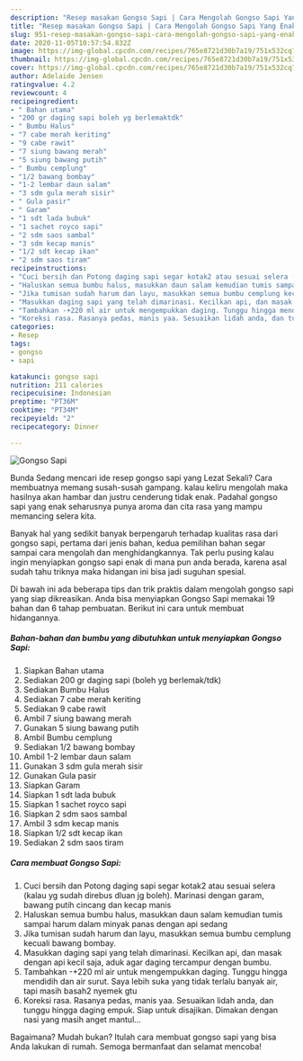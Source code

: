 ```yaml
---
description: "Resep masakan Gongso Sapi | Cara Mengolah Gongso Sapi Yang Enak Banget"
title: "Resep masakan Gongso Sapi | Cara Mengolah Gongso Sapi Yang Enak Banget"
slug: 951-resep-masakan-gongso-sapi-cara-mengolah-gongso-sapi-yang-enak-banget
date: 2020-11-05T10:57:54.832Z
image: https://img-global.cpcdn.com/recipes/765e8721d30b7a19/751x532cq70/gongso-sapi-foto-resep-utama.jpg
thumbnail: https://img-global.cpcdn.com/recipes/765e8721d30b7a19/751x532cq70/gongso-sapi-foto-resep-utama.jpg
cover: https://img-global.cpcdn.com/recipes/765e8721d30b7a19/751x532cq70/gongso-sapi-foto-resep-utama.jpg
author: Adelaide Jensen
ratingvalue: 4.2
reviewcount: 4
recipeingredient:
- " Bahan utama"
- "200 gr daging sapi boleh yg berlemaktdk"
- " Bumbu Halus"
- "7 cabe merah keriting"
- "9 cabe rawit"
- "7 siung bawang merah"
- "5 siung bawang putih"
- " Bumbu cemplung"
- "1/2 bawang bombay"
- "1-2 lembar daun salam"
- "3 sdm gula merah sisir"
- " Gula pasir"
- " Garam"
- "1 sdt lada bubuk"
- "1 sachet royco sapi"
- "2 sdm saos sambal"
- "3 sdm kecap manis"
- "1/2 sdt kecap ikan"
- "2 sdm saos tiram"
recipeinstructions:
- "Cuci bersih dan Potong daging sapi segar kotak2 atau sesuai selera (kalau yg sudah direbus dluan jg boleh). Marinasi dengan garam, bawang putih cincang dan kecap manis"
- "Haluskan semua bumbu halus, masukkan daun salam kemudian tumis sampai harum dalam minyak panas dengan api sedang"
- "Jika tumisan sudah harum dan layu, masukkan semua bumbu cemplung kecuali bawang bombay."
- "Masukkan daging sapi yang telah dimarinasi. Kecilkan api, dan masak dengan api kecil saja, aduk agar daging tercampur dengan bumbu."
- "Tambahkan -+220 ml air untuk mengempukkan daging. Tunggu hingga mendidih dan air surut. Saya lebih suka yang tidak terlalu banyak air, tapi masih basah2 nyemek gtu"
- "Koreksi rasa. Rasanya pedas, manis yaa. Sesuaikan lidah anda, dan tunggu hingga daging empuk. Siap untuk disajikan. Dimakan dengan nasi yang masih anget mantul..."
categories:
- Resep
tags:
- gongso
- sapi

katakunci: gongso sapi 
nutrition: 211 calories
recipecuisine: Indonesian
preptime: "PT36M"
cooktime: "PT34M"
recipeyield: "2"
recipecategory: Dinner

---
```



![Gongso Sapi](https://img-global.cpcdn.com/recipes/765e8721d30b7a19/751x532cq70/gongso-sapi-foto-resep-utama.jpg)

Bunda Sedang mencari ide resep gongso sapi yang Lezat Sekali? Cara membuatnya memang susah-susah gampang. kalau keliru mengolah maka hasilnya akan hambar dan justru cenderung tidak enak. Padahal gongso sapi yang enak seharusnya punya aroma dan cita rasa yang mampu memancing selera kita.



Banyak hal yang sedikit banyak berpengaruh terhadap kualitas rasa dari gongso sapi, pertama dari jenis bahan, kedua pemilihan bahan segar sampai cara mengolah dan menghidangkannya. Tak perlu pusing kalau ingin menyiapkan gongso sapi enak di mana pun anda berada, karena asal sudah tahu triknya maka hidangan ini bisa jadi suguhan spesial.


Di bawah ini ada beberapa tips dan trik praktis dalam mengolah gongso sapi yang siap dikreasikan. Anda bisa menyiapkan Gongso Sapi memakai 19 bahan dan 6 tahap pembuatan. Berikut ini cara untuk membuat hidangannya.

<!--inarticleads1-->

##### Bahan-bahan dan bumbu yang dibutuhkan untuk menyiapkan Gongso Sapi:

1. Siapkan  Bahan utama
1. Sediakan 200 gr daging sapi (boleh yg berlemak/tdk)
1. Sediakan  Bumbu Halus
1. Sediakan 7 cabe merah keriting
1. Sediakan 9 cabe rawit
1. Ambil 7 siung bawang merah
1. Gunakan 5 siung bawang putih
1. Ambil  Bumbu cemplung
1. Sediakan 1/2 bawang bombay
1. Ambil 1-2 lembar daun salam
1. Gunakan 3 sdm gula merah sisir
1. Gunakan  Gula pasir
1. Siapkan  Garam
1. Siapkan 1 sdt lada bubuk
1. Siapkan 1 sachet royco sapi
1. Siapkan 2 sdm saos sambal
1. Ambil 3 sdm kecap manis
1. Siapkan 1/2 sdt kecap ikan
1. Sediakan 2 sdm saos tiram




<!--inarticleads2-->

##### Cara membuat Gongso Sapi:

1. Cuci bersih dan Potong daging sapi segar kotak2 atau sesuai selera (kalau yg sudah direbus dluan jg boleh). Marinasi dengan garam, bawang putih cincang dan kecap manis
1. Haluskan semua bumbu halus, masukkan daun salam kemudian tumis sampai harum dalam minyak panas dengan api sedang
1. Jika tumisan sudah harum dan layu, masukkan semua bumbu cemplung kecuali bawang bombay.
1. Masukkan daging sapi yang telah dimarinasi. Kecilkan api, dan masak dengan api kecil saja, aduk agar daging tercampur dengan bumbu.
1. Tambahkan -+220 ml air untuk mengempukkan daging. Tunggu hingga mendidih dan air surut. Saya lebih suka yang tidak terlalu banyak air, tapi masih basah2 nyemek gtu
1. Koreksi rasa. Rasanya pedas, manis yaa. Sesuaikan lidah anda, dan tunggu hingga daging empuk. Siap untuk disajikan. Dimakan dengan nasi yang masih anget mantul...




Bagaimana? Mudah bukan? Itulah cara membuat gongso sapi yang bisa Anda lakukan di rumah. Semoga bermanfaat dan selamat mencoba!
